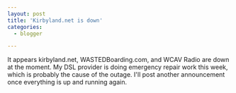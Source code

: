 ```yaml
---
layout: post
title: 'Kirbyland.net is down'
categories:
  - blogger

---
```


It appears kirbyland.net, WASTEDBoarding.com, and WCAV Radio are down at the moment.  My DSL provider is doing emergency repair work this week, which is probably the cause of the outage.  I'll post another announcement once everything is up and running again.
